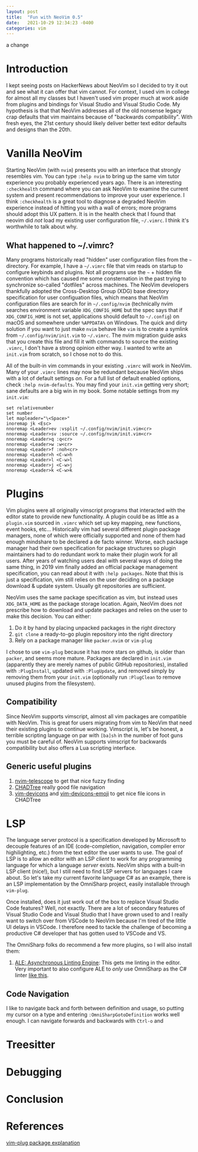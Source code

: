 ```yaml
---
layout: post
title:  "Fun with NeoVim 0.5"
date:   2021-10-29 12:34:23 -0400
categories: vim
---
```

a change

# Introduction
I kept seeing posts on HackerNews about NeoVim so I decided to try it out and see what it can offer that vim cannot.
For context, I used vim in college for almost all my classes but I haven't used vim proper much at work aside from plugins and bindings for Visual Studio and Visual Studio Code.
My hypothesis is that that NeoVim addresses all of the old nonsense legacy crap defaults that vim maintains because of "backwards compatibility".
With fresh eyes, the 21st century should likely deliver better text editor defaults and designs than the 20th.

# Vanilla NeoVim 
Starting NeoVim (with `nvim`) presents you with an interface that strongly resembles vim.
You can type `:help nvim` to bring up the same vim tutor experience you probably experienced years ago.
There is an interesting `:checkhealth` command where you can ask NeoVim to examine the current system and present recommendations to improve your user experience.
I think `:checkhealth` is a great tool to diagnose a degraded NeoVim experience instead of hitting you with a wall of errors; more programs should adopt this UX pattern.
It is in the health check that I found that neovim did _not_ load my existing user configuration file, `~/.vimrc`.
I think it's worthwhile to talk about why.

## What happened to ~/.vimrc?
Many programs historically read "hidden" user configuration files from the `~` directory.
For example, I have a `~/.vimrc` file that vim reads on startup to configure keybinds and plugins.
Not all programs use the `~` + hidden file convention which has caused me some consternation in the past trying to synchronize so-called "dotfiles" across machines.
The NeoVim developers thankfully adopted the Cross-Desktop Group (XDG) base directory specification for user configuation files, which means that NeoVim configuration files are search for in `~/.config/nvim` (technically nvim searches environment variable `XDG_CONFIG_HOME` but the spec says that if `XDG_CONFIG_HOME` is not set, applications should default to `~/.config`) on macOS and somewhere under `%APPDATA%` on Windows.
The quick and dirty solution if you want to just make `nvim` behave like `vim` is to create a symlink from `~/.config/nvim/init.vim` to `~/.vimrc`.
The nvim migration guide asks that you create this file and fill it with commands to source the existing `.vimrc`, I don't have a strong opinion either way.
I wanted to write an `init.vim` from scratch, so I chose not to do this.

All of the built-in vim commands in your existing `.vimrc` will work in NeoVim.
Many of your `.vimrc` lines may now be redundant because NeoVim ships with a lot of default settings _on_.
For a full list of default enabled options, check `:help nvim-defaults`.
You may find your `init.vim` getting very short; sane defaults are a big win in my book.
Some notable settings from my `init.vim`:

```
set relativenumber
set number
let mapleader="\<Space>"
inoremap jk <Esc>
nnoremap <Leader>ev :vsplit ~/.config/nvim/init.vim<cr>
nnoremap <Leader>sv :source ~/.config/nvim/init.vim<cr>
nnoremap <Leader>q :q<cr>
nnoremap <Leader>w :w<cr>
nnoremap <Leader>f :noh<cr>
nnoremap <Leader>h <C-w>h
nnoremap <Leader>l <C-w>l
nnoremap <Leader>j <C-w>j
nnoremap <Leader>k <C-w>k
```


# Plugins 
Vim plugins were all originally vimscript programs that interacted with the editor state to provide new functionality.
A plugin could be as little as a `plugin.vim` sourced in `.vimrc` which set up key mapping, new functions, event hooks, etc...
Historically vim had several different plugin package managers, none of which were officially supported and none of them had enough mindshare to be declared a de facto winner.
Worse, each package manager had their own specification for package structures so plugin maintainers had to do redundant work to make their plugin work for all users.
After years of watching users deal with several ways of doing the same thing, in 2019 vim finally added an official package management specification, you can read about it with `:help packages`.
Note that this is just a specification, vim still relies on the user deciding on a package download & update system.
Usually git repositories are sufficient.

NeoVim uses the same package specification as vim, but instead uses `XDG_DATA_HOME` as the package storage location.
Again, NeoVim does _not_ prescribe how to download and update packages and relies on the user to make this decision.
You can either:
1. Do it by hand by placing unpacked packages in the right directory
1. `git clone` a ready-to-go plugin repository into the right directory
1. Rely on a package manager like `packer.nvim` or `vim-plug`

I chose to use `vim-plug` because it has more stars on github, is older than `packer`, and seems more mature.
Packages are declared in `init.vim` (apparently they are merely names of public GitHub repositories), installed with `:PlugInstall`, updated with `:PlugUpdate`, and removed simply by removing them from your `init.vim` (optionally run `:PlugClean` to remove unused plugins from the filesystem).

## Compatibility
Since NeoVim supports vimscript, almost all vim packages are compatible with NeoVim.
This is great for users migrating from vim to NeoVim that need their existing plugins to continue working.
Vimscript is, let's be honest, a terrible scripting language on par with `[ba]sh` in the number of foot guns you must be careful of.
NeoVim supports vimscript for backwards compatibility but also offers a Lua scripting interface.

## Generic useful plugins
1. [nvim-telescope](https://github.com/nvim-telescope/telescope.nvim) to get that nice fuzzy finding
1. [CHADTree](https://github.com/ms-jpq/chadtree) really good file navigation
1. [vim-devicons](https://github.com/ryanoasis/vim-devicons) and [vim-devicons-emoji](https://github.com/adelarsq/vim-emoji-icon-theme) to get nice file icons in CHADTree

# LSP
The language server protocol is a specification developed by Microsoft to decouple features of an IDE (code-completion, navigation, compiler error highilighting, etc.) from the text editor the user wants to use.
The goal of LSP is to allow an editor with an LSP _client_ to work for any programming language for which a language _server_ exists.
NeoVim ships with a built-in LSP client (nice!), but I still need to find LSP servers for languages I care about.
So let's take my current favorite language C# as an example, there is an LSP implementation by the OmniSharp project, easily installable through `vim-plug`.

Once installed, does it just work out of the box to replace Visual Studio Code features? Well, not exactly.
There are a lot of secondary features of Visual Studio Code and Visual Studio that I have grown used to and I really want to switch over from VSCode to NeoVim because I'm tired of the little UI delays in VSCode.
I therefore need to tackle the challenge of becoming a productive C# developer that has gotten used to VSCode and VS.

The OmniSharp folks do recommend a few more plugins, so I will also install them:
1. [ALE: Asynchronous Linting Engine](https://github.com/dense-analysis/ale): This gets me linting in the editor. Very important to also configure ALE to _only_ use OmniSharp as the C# linter [like this](https://github.com/OmniSharp/omnisharp-vim#optional-install-ale).

## Code Navigation
I like to navigate back and forth between definition and usage, so putting my cursor on a type and entering `:OmniSharpGotoDefinition` works well enough. I can navigate forwards and backwards with `Ctrl-o` and 

# Treesitter


# Debugging

# Conclusion

# References
[vim-plug package explanation](https://github.com/junegunn/vim-plug/wiki/tutorial)
